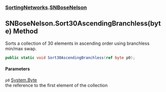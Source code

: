 ### [SortingNetworks](./SortingNetworks.md 'SortingNetworks').[SNBoseNelson](./SortingNetworks-SNBoseNelson.md 'SortingNetworks.SNBoseNelson')
## SNBoseNelson.Sort30AscendingBranchless(byte) Method
Sorts a collection of 30 elements in ascending order using branchless min/max swap.  
```csharp
public static void Sort30AscendingBranchless(ref byte p0);
```
#### Parameters
<a name='SortingNetworks-SNBoseNelson-Sort30AscendingBranchless(byte)-p0'></a>
`p0` [System.Byte](https://docs.microsoft.com/en-us/dotnet/api/System.Byte 'System.Byte')  
the reference to the first element of the collection  
  

